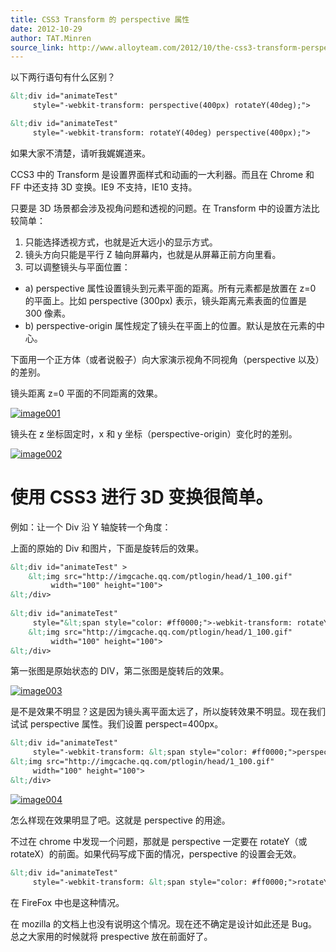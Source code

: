 ```yaml
---
title: CSS3 Transform 的 perspective 属性
date: 2012-10-29
author: TAT.Minren
source_link: http://www.alloyteam.com/2012/10/the-css3-transform-perspective-property/
---
```


<!-- {% raw %} - for jekyll -->

以下两行语句有什么区别？

```html
&lt;div id="animateTest" 
     style="-webkit-transform: perspective(400px) rotateY(40deg);">
```

```html
&lt;div id="animateTest" 
     style="-webkit-transform: rotateY(40deg) perspective(400px);">
```

如果大家不清楚，请听我娓娓道来。

CCS3 中的 Transform 是设置界面样式和动画的一大利器。而且在 Chrome 和 FF 中还支持 3D 变换。IE9 不支持，IE10 支持。

只要是 3D 场景都会涉及视角问题和透视的问题。在 Transform 中的设置方法比较简单：

1.  只能选择透视方式，也就是近大远小的显示方式。
2.  镜头方向只能是平行 Z 轴向屏幕内，也就是从屏幕正前方向里看。
3.  可以调整镜头与平面位置：

-   a) perspective 属性设置镜头到元素平面的距离。所有元素都是放置在 z=0 的平面上。比如 perspective (300px) 表示，镜头距离元素表面的位置是 300 像素。
-   b) perspective-origin 属性规定了镜头在平面上的位置。默认是放在元素的中心。

下面用一个正方体（或者说骰子）向大家演示视角不同视角（perspective 以及）的差别。

镜头距离 z=0 平面的不同距离的效果。

[![](http://www.alloyteam.com/wp-content/uploads/2012/10/image001.jpg "image001")](http://www.alloyteam.com/wp-content/uploads/2012/10/image001.jpg)

镜头在 z 坐标固定时，x 和 y 坐标（perspective-origin）变化时的差别。

[![](http://www.alloyteam.com/wp-content/uploads/2012/10/image002.jpg "image002")](http://www.alloyteam.com/wp-content/uploads/2012/10/image002.jpg)

# 使用 CSS3 进行 3D 变换很简单。

例如：让一个 Div 沿 Y 轴旋转一个角度：

上面的原始的 Div 和图片，下面是旋转后的效果。

```html
&lt;div id="animateTest" >
    &lt;img src="http://imgcache.qq.com/ptlogin/head/1_100.gif" 
         width="100" height="100">
&lt;/div>
 
&lt;div id="animateTest" 
     style="&lt;span style="color: #ff0000;">-webkit-transform: rotateY(40deg);&lt;/span>">
    &lt;img src="http://imgcache.qq.com/ptlogin/head/1_100.gif" 
         width="100" height="100">
&lt;/div>
```

第一张图是原始状态的 DIV，第二张图是旋转后的效果。

[![](http://www.alloyteam.com/wp-content/uploads/2012/10/image003-289x300.jpg "image003")](http://www.alloyteam.com/wp-content/uploads/2012/10/image003.jpg)

是不是效果不明显？这是因为镜头离平面太远了，所以旋转效果不明显。现在我们试试 perspective 属性。我们设置 perspect=400px。

```html
&lt;div id="animateTest" 
     style="-webkit-transform: &lt;span style="color: #ff0000;">perspective(400px)&lt;/span> rotateY(40deg);">
&lt;img src="http://imgcache.qq.com/ptlogin/head/1_100.gif" 
     width="100" height="100">
&lt;/div>
```

[![](http://www.alloyteam.com/wp-content/uploads/2012/10/image004-300x188.jpg "image004")](http://www.alloyteam.com/wp-content/uploads/2012/10/image004.jpg)

怎么样现在效果明显了吧。这就是 perspective 的用途。

不过在 chrome 中发现一个问题，那就是 perspective 一定要在 rotateY（或 rotateX）的前面。如果代码写成下面的情况，perspective 的设置会无效。

```html
&lt;div id="animateTest" 
     style="-webkit-transform: &lt;span style="color: #ff0000;">rotateY(40deg) perspective(400px);&lt;/span>">
```

在 FireFox 中也是这种情况。

在 mozilla 的文档上也没有说明这个情况。现在还不确定是设计如此还是 Bug。总之大家用的时候就将 prespective 放在前面好了。


<!-- {% endraw %} - for jekyll -->